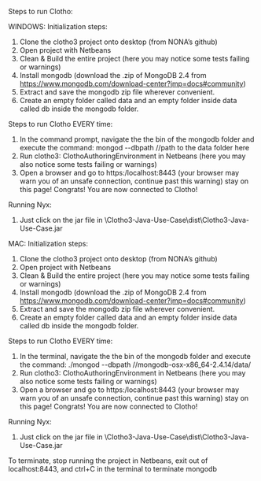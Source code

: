 Steps to run Clotho:

WINDOWS:
Initialization steps:
1. Clone the clotho3 project onto desktop (from NONA’s github)
2. Open project with Netbeans
3. Clean & Build the entire project (here you may notice some tests failing or warnings)
4. Install mongodb (download the .zip of MongoDB 2.4 from   https://www.mongodb.com/download-center?jmp=docs#community)
5. Extract and save the mongodb zip file wherever convenient.
6. Create an empty folder called data and an empty folder inside data called db inside the mongodb folder.

Steps to run Clotho EVERY time:
1. In the command prompt, navigate the the bin of the mongodb folder and execute the command: mongod --dbpath //path to the data folder here
2. Run clotho3: ClothoAuthoringEnvironment in Netbeans (here you may also notice some tests failing or warnings)
3. Open a browser and go to https:/localhost:8443 (your browser may warn you of an unsafe connection, continue past this warning)
stay on this page!
Congrats! You are now connected to Clotho!

Running Nyx:
1. Just click on the jar file in \Clotho3-Java-Use-Case\dist\Clotho3-Java-Use-Case.jar


MAC:
Initialization steps:
1. Clone the clotho3 project onto desktop (from NONA’s github)
2. Open project with Netbeans
3. Clean & Build the entire project (here you may notice some tests failing or warnings)
4. Install mongodb (download the .zip of MongoDB 2.4 from   https://www.mongodb.com/download-center?jmp=docs#community)
5. Extract and save the mongodb zip file wherever convenient.
6. Create an empty folder called data and an empty folder inside data called db inside the mongodb folder.

Steps to run Clotho EVERY time:
1. In the terminal, navigate the the bin of the mongodb folder and execute the command: ./mongod --dbpath /<saved location>/mongodb-osx-x86_64-2.4.14/data/
2. Run clotho3: ClothoAuthoringEnvironment in Netbeans (here you may also notice some tests failing or warnings)
3. Open a browser and go to https:/localhost:8443 (your browser may warn you of an unsafe connection, continue past this warning)
stay on this page!
Congrats! You are now connected to Clotho!

Running Nyx:
1. Just click on the jar file in  \Clotho3-Java-Use-Case\dist\Clotho3-Java-Use-Case.jar

To terminate, stop running the project in Netbeans, exit out of localhost:8443, and ctrl+C in the terminal to terminate mongodb		
